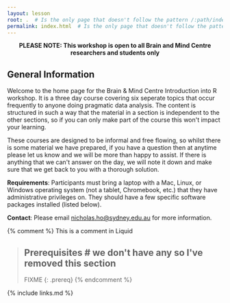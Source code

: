 ```yaml
---
layout: lesson
root: .  # Is the only page that doesn't follow the pattern /:path/index.html
permalink: index.html  # Is the only page that doesn't follow the pattern /:path/index.html
---
```



<center><b>PLEASE NOTE: This workshop is open to all Brain and Mind Centre researchers and students only </b></center>

## General Information
Welcome to the home page for the Brain & Mind Centre Introduction into R workshop. It is a three day course covering six seperate topics that occur frequently to anyone doing pragmatic data analysis. The content is structured in such a way that the material in a section is independent to the other sections, so if you can only make part of the course this won't impact your learning.

These courses are designed to be informal and free flowing, so whilst there is some material we have prepared, if you have a question then at anytime please let us know and we will be more than happy to assist. If there is anything that we can't answer on the day, we will note it down and make sure that we get back to you with a thorough solution.

**Requirements**: Participants must bring a laptop with a Mac, Linux, or Windows operating system (not a tablet, Chromebook, etc.) that they have administrative privileges on. They should have a few specific software packages installed (listed below).

**Contact**: Please email nicholas.ho@sydney.edu.au for more information.
<!-- this is an html comment -->

{% comment %} This is a comment in Liquid

> ## Prerequisites # we don't have any so I've removed this section
>
> FIXME
{: .prereq}
{% endcomment %}


{% include links.md %}
